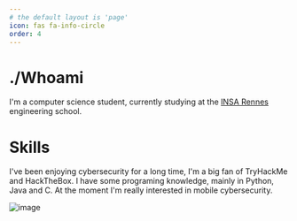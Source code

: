 ```yaml
---
# the default layout is 'page'
icon: fas fa-info-circle
order: 4
---
```


# ./Whoami
I'm a computer science student, currently studying at the [INSA Rennes](https://insa-rennes.fr)  engineering school.

# Skills
I've been enjoying cybersecurity for a long time, I'm a big fan of TryHackMe and HackTheBox. I have some programing knowledge, mainly in Python, Java and C. At the moment I'm really interested in mobile cybersecurity.

![image](https://app.hackthebox.com/profile/185448)
